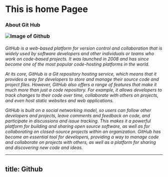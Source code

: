 <h1>This is home Pagee

<h3>About Git Hub   

  
![Image of Github](https://iconsplace.com/wp-content/uploads/_icons/800080/256/png/github-icon-13-256.png)
    
<h6>GitHub is a web-based platform for version control and collaboration that is widely used by software developers and other individuals or teams who work on code-based projects. It was launched in 2008 and has since become one of the most popular code-hosting platforms in the world.

At its core, GitHub is a Git repository hosting service, which means that it provides a way for developers to store and manage their source code and project files. However, GitHub also offers a range of features that make it much more than just a code repository. For example, it allows developers to track changes to their code over time, collaborate with others on projects, and even host static websites and web applications.

GitHub is built on a social networking model, so users can follow other developers and projects, leave comments and feedback on code, and participate in discussions and issue tracking. This makes it a powerful platform for building and sharing open source software, as well as for collaborating on closed-source projects within an organization.
GitHub has become an essential tool for developers, providing a way to manage code and collaborate on projects with others, as well as a platform for sharing and discovering new code and ideas.



---
title: Github
---

